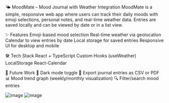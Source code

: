 🌤️ MoodMate – Mood Journal with Weather Integration
MoodMate is a simple, responsive web app where users can track their daily moods with emoji selections, personal notes, and real-time weather data. Entries are saved locally and can be viewed by date or in a list view.

✨ Features
Emoji-based mood selection
Real-time weather via geolocation
Calendar to view entries by date
Local storage for saved entries
Responsive UI for desktop and mobile

🛠️ Tech Stack
React + TypeScript
Custom Hooks (useWeather)
LocalStorage
React-Calendar

🚀 Future Work
🌙 Dark mode toggle
📁 Export journal entries as CSV or PDF
📊 Mood trend graph (weekly/monthly visualization)
🔍 Filter/search mood entries

![image](https://github.com/user-attachments/assets/bd22bc9c-a582-4218-8bdd-82e191be7441)
![image](https://github.com/user-attachments/assets/732901fc-855f-47f4-a64c-874df9fab258)
